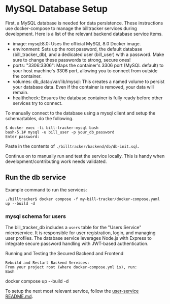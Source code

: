 # MySQL Database Setup

First, a MySQL database is needed for data persistence. These instructions use docker-compose to manage the billtracker services during development. Here is a list of the relevant backend database service items.

- image: mysql:8.0: Uses the official MySQL 8.0 Docker image.
- environment: Sets up the root password, the default database (bill_tracker_db), and a dedicated user (bill_user) with a password. Make sure to change these passwords to strong, secure ones!
- ports: "3306:3306": Maps the container's 3306 port (MySQL default) to your host machine's 3306 port, allowing you to connect from outside the container.
- volumes: db_data:/var/lib/mysql: This creates a named volume to persist your database data. Even if the container is removed, your data will remain.
- healthcheck: Ensures the database container is fully ready before other services try to connect.

To manually connect to the database using a mysql client and setup the schema/tables, do the following.
```
$ docker exec -ti bill-tracker-mysql bash
bash-5.1# mysql -u bill_user -p your_db_password
Enter password:
```
Paste in the contents of `./billtracker/backend/db/db-init.sql`.

Continue on to manually run and test the service locally. This is handy when development/contributing work needs validated.

## Run the db service

Example command to run the services:
```
./billtracker$ docker compose -f my-bill-tracker/docker-compose.yaml up --build -d
```


### mysql schema for users

The bill_tracker_db includes a `users` table for the "Users Service" microservice. It is responsible for user registration, login, and managing user profiles. The database service leverages Node.js with Express to integrate secure password handling with JWT-based authentication.


 Running and Testing the Secured Backend and Frontend

    Rebuild and Restart Backend Services:
    From your project root (where docker-compose.yml is), run:
    Bash

docker compose up --build -d

To setup the next most relevant service, follow the [user-service README.md](../user-service/README.md).






